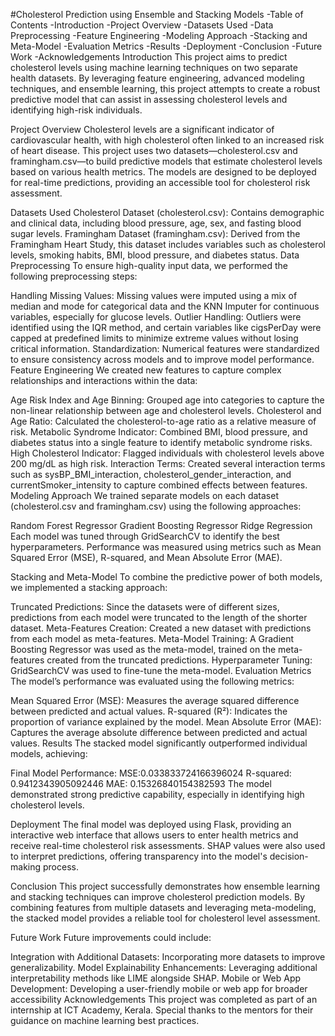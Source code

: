 #Cholesterol Prediction using Ensemble and Stacking Models
-Table of Contents
-Introduction
-Project Overview
-Datasets Used
-Data Preprocessing
-Feature Engineering
-Modeling Approach
-Stacking and Meta-Model
-Evaluation Metrics
-Results
-Deployment
-Conclusion
-Future Work
-Acknowledgements
Introduction
This project aims to predict cholesterol levels using machine learning techniques on two separate health datasets. By leveraging feature engineering, advanced modeling techniques, and ensemble learning, this project attempts to create a robust predictive model that can assist in assessing cholesterol levels and identifying high-risk individuals.

Project Overview
Cholesterol levels are a significant indicator of cardiovascular health, with high cholesterol often linked to an increased risk of heart disease. This project uses two datasets—cholesterol.csv and framingham.csv—to build predictive models that estimate cholesterol levels based on various health metrics. The models are designed to be deployed for real-time predictions, providing an accessible tool for cholesterol risk assessment.

Datasets Used
Cholesterol Dataset (cholesterol.csv): Contains demographic and clinical data, including blood pressure, age, sex, and fasting blood sugar levels.
Framingham Dataset (framingham.csv): Derived from the Framingham Heart Study, this dataset includes variables such as cholesterol levels, smoking habits, BMI, blood pressure, and diabetes status.
Data Preprocessing
To ensure high-quality input data, we performed the following preprocessing steps:

Handling Missing Values: Missing values were imputed using a mix of median and mode for categorical data and the KNN Imputer for continuous variables, especially for glucose levels.
Outlier Handling: Outliers were identified using the IQR method, and certain variables like cigsPerDay were capped at predefined limits to minimize extreme values without losing critical information.
Standardization: Numerical features were standardized to ensure consistency across models and to improve model performance.
Feature Engineering
We created new features to capture complex relationships and interactions within the data:

Age Risk Index and Age Binning: Grouped age into categories to capture the non-linear relationship between age and cholesterol levels.
Cholesterol and Age Ratio: Calculated the cholesterol-to-age ratio as a relative measure of risk.
Metabolic Syndrome Indicator: Combined BMI, blood pressure, and diabetes status into a single feature to identify metabolic syndrome risks.
High Cholesterol Indicator: Flagged individuals with cholesterol levels above 200 mg/dL as high risk.
Interaction Terms: Created several interaction terms such as sysBP_BMI_interaction, cholesterol_gender_interaction, and currentSmoker_intensity to capture combined effects between features.
Modeling Approach
We trained separate models on each dataset (cholesterol.csv and framingham.csv) using the following approaches:

Random Forest Regressor
Gradient Boosting Regressor
Ridge Regression
Each model was tuned through GridSearchCV to identify the best hyperparameters. Performance was measured using metrics such as Mean Squared Error (MSE), R-squared, and Mean Absolute Error (MAE).

Stacking and Meta-Model
To combine the predictive power of both models, we implemented a stacking approach:

Truncated Predictions: Since the datasets were of different sizes, predictions from each model were truncated to the length of the shorter dataset.
Meta-Features Creation: Created a new dataset with predictions from each model as meta-features.
Meta-Model Training: A Gradient Boosting Regressor was used as the meta-model, trained on the meta-features created from the truncated predictions.
Hyperparameter Tuning: GridSearchCV was used to fine-tune the meta-model.
Evaluation Metrics
The model’s performance was evaluated using the following metrics:

Mean Squared Error (MSE): Measures the average squared difference between predicted and actual values.
R-squared (R²): Indicates the proportion of variance explained by the model.
Mean Absolute Error (MAE): Captures the average absolute difference between predicted and actual values.
Results
The stacked model significantly outperformed individual models, achieving:

Final Model Performance:
MSE:0.033833724166396024
R-squared:  0.9412343905092446
MAE: 0.15326840154382593
The model demonstrated strong predictive capability, especially in identifying high cholesterol levels.

Deployment
The final model was deployed using Flask, providing an interactive web interface that allows users to enter health metrics and receive real-time cholesterol risk assessments. SHAP values were also used to interpret predictions, offering transparency into the model's decision-making process.

Conclusion
This project successfully demonstrates how ensemble learning and stacking techniques can improve cholesterol prediction models. By combining features from multiple datasets and leveraging meta-modeling, the stacked model provides a reliable tool for cholesterol level assessment.

Future Work
Future improvements could include:

Integration with Additional Datasets: Incorporating more datasets to improve generalizability.
Model Explainability Enhancements: Leveraging additional interpretability methods like LIME alongside SHAP.
Mobile or Web App Development: Developing a user-friendly mobile or web app for broader accessibility
Acknowledgements
This project was completed as part of an internship at ICT Academy, Kerala. Special thanks to the mentors for their guidance on machine learning best practices.
